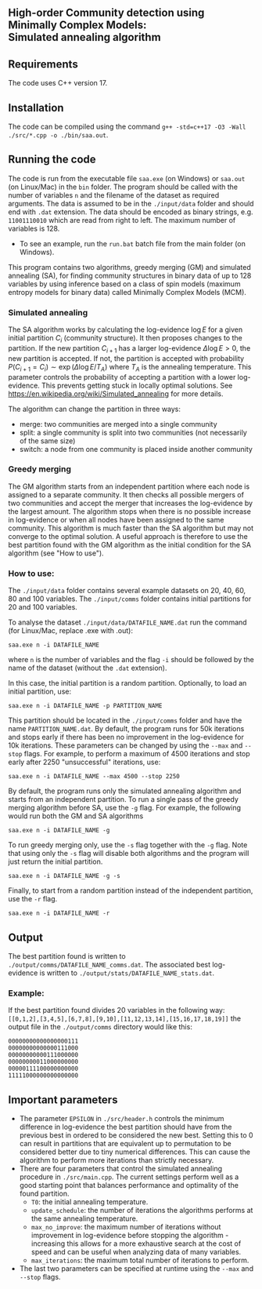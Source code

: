 ## High-order Community detection using Minimally Complex Models:<br> Simulated annealing algorithm
## Requirements
The code uses C++ version 17.

## Installation

The code can be compiled using the command `g++ -std=c++17 -O3 -Wall ./src/*.cpp -o ./bin/saa.out`.

## Running the code

The code is run from the executable file `saa.exe` (on Windows) or `saa.out` (on Linux/Mac) in the `bin` folder. The program should be called with the number of variables `n` and the filename of the dataset as required arguments. The data is assumed to be in the `./input/data` folder and should end with `.dat` extension. The data should be encoded as binary strings, e.g. `11001110010` which are read from right to left. The maximum number of variables is 128.

- To see an example, run the `run.bat` batch file from the main folder (on Windows).

This program contains two algorithms, greedy merging (GM) and simulated annealing (SA), for finding community structures in binary data of up to 128 variables by using inference based on a class of spin models (maximum entropy models for binary data) called Minimally Complex Models (MCM). 
### Simulated annealing
The SA algorithm works by calculating the log-evidence $\log E$ for a given initial partition $C_i$ (community structure). It then proposes changes to the partition.
If the new partition $C_{i+1}$ has a larger log-evidence $\Delta \log E > 0$, the new partition is accepted. If not, the partition is accepted with probability $P(C_{i+1}=C_i)\sim \exp(\Delta \log E/T_A)$ where $T_A$ is the annealing temperature. This parameter controls the probability of accepting a partition with a lower log-evidence. This prevents getting stuck in locally optimal solutions. See https://en.wikipedia.org/wiki/Simulated_annealing for more details.

The algorithm can change the partition in three ways:
- merge: two communities are merged into a single community
- split: a single community is split into two communities (not necessarily of the same size)
- switch: a node from one community is placed inside another community
### Greedy merging
The GM algorithm starts from an independent partition where each node is assigned to a separate community. It then checks all possible mergers of two communities and accept the merger that increases the log-evidence by the largest amount. The algorithm stops when there is no possible increase in log-evidence or when all nodes have been assigned to the same community. This algorithm is much faster than the SA algorithm but may not converge to the optimal solution. A useful approach is therefore to use the best partition found with the GM algorithm as the initial condition for the SA algorithm (see "How to use").


### How to use:

The `./input/data` folder contains several example datasets on 20, 40, 60, 80 and 100 variables. The `./input/comms` folder contains initial partitions for 20 and 100 variables.

To analyse the dataset `./input/data/DATAFILE_NAME.dat` run the command (for Linux/Mac, replace .exe with .out):

`saa.exe n -i DATAFILE_NAME`

where `n` is the number of variables and the flag `-i` should be followed by the name of the dataset (without the `.dat` extension).

In this case, the initial partition is a random partition. Optionally, to load an initial partition, use:

`saa.exe n -i DATAFILE_NAME -p PARTITION_NAME`

This partition should be located in the `./input/comms` folder and have the name `PARTITION_NAME.dat`. By default, the program runs for 50k iterations and stops early if there has been no improvement in the log-evidence for 10k iterations. These parameters can be changed by using the `--max` and `--stop` flags. For example, to perform a maximum of 4500 iterations and stop early after 2250 "unsuccessful" iterations, use:

`saa.exe n -i DATAFILE_NAME --max 4500 --stop 2250`

By default, the program runs only the simulated annealing algorithm and starts from an independent partition. To run a single pass of the greedy merging algorithm before SA, use the `-g` flag. For example, the following would run both the GM and SA algorithms

`saa.exe n -i DATAFILE_NAME -g`

To run greedy merging only, use the `-s` flag together with the `-g` flag. Note that using only the `-s` flag will disable both algorithms and the program will just return the initial partition.

`saa.exe n -i DATAFILE_NAME -g -s`

Finally, to start from a random partition instead of the independent partition, use the `-r` flag. 

`saa.exe n -i DATAFILE_NAME -r`

## Output 

The best partition found is written to `./output/comms/DATAFILE_NAME_comms.dat`. The associated best log-evidence is written to `./output/stats/DATAFILE_NAME_stats.dat`. 

### Example: 

If the best partition found divides 20 variables in the following way: `[[0,1,2],[3,4,5],[6,7,8],[9,10],[11,12,13,14],[15,16,17,18,19]]` the output file in the `./output/comms` directory would like this:

```
00000000000000000111
00000000000000111000
00000000000111000000
00000000011000000000
00000111100000000000
11111000000000000000
```

## Important parameters

- The parameter `EPSILON` in `./src/header.h` controls the minimum difference in log-evidence the best partition should have from the previous best in ordered to be considered the new best. Setting this to 0 can result in partitions that are equivalent up to permutation to be considered better due to tiny numerical differences. This can cause the algorithm to perform more iterations than strictly necessary.
- There are four parameters that control the simulated annealing procedure in `./src/main.cpp`. The current settings perform well as a good starting point that balances performance and optimality of the found partition. 
  - `T0`: the initial annealing temperature.
  - `update_schedule`: the number of iterations the algorithms performs at the same annealing temperature.
  - `max_no_improve`: the maximum number of iterations without improvement in log-evidence before stopping the algorithm - increasing this allows for a more exhaustive search at the cost of speed and can be useful when analyzing data of many variables.
  - `max_iterations`: the maximum total number of iterations to perform.
- The last two parameters can be specified at runtime using the `--max` and `--stop` flags.
